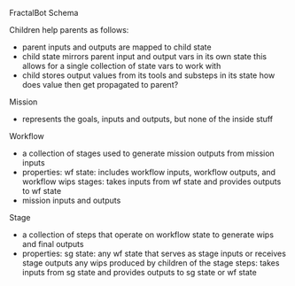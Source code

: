 FractalBot Schema


Children help parents as follows:
- parent inputs and outputs are mapped to child state
- child state mirrors parent input and output vars in its own state
    this allows for a single collection of state vars to work with
- child stores output values from its tools and substeps in its state
    how does value then get propagated to parent?


Mission
- represents the goals, inputs and outputs, but none of the inside stuff

Workflow
- a collection of stages used to generate mission outputs from mission inputs
- properties:
    wf state: includes workflow inputs, workflow outputs, and workflow wips
    stages: takes inputs from wf state and provides outputs to wf state
- mission inputs and outputs

Stage
- a collection of steps that operate on workflow state to generate wips and final outputs
- properties:
    sg state:
        any wf state that serves as stage inputs or receives stage outputs
        any wips produced by children of the stage
    steps: takes inputs from sg state and provides outputs to sg state or wf state

